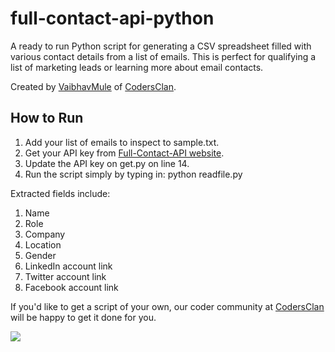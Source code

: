 # full-contact-api-python
A ready to run Python script for generating a CSV spreadsheet filled with various contact details from a list of emails.
This is perfect for qualifying a list of marketing leads or learning more about email contacts.

Created by [VaibhavMule](https://www.codersclan.net/profile/VaibhavMule?utm_source=github_full-contact-api-python) of [CodersClan](https://www.codersclan.net/?utm_source=github_full-contact-api-python).

## How to Run ##

1. Add your list of emails to inspect to sample.txt.
2. Get your API key from [Full-Contact-API website](https://www.fullcontact.com/developer/).
3. Update the API key on get.py on line 14.
4. Run the script simply by typing in: python readfile.py

Extracted fields include:

1. Name
2. Role
3. Company
4. Location
5. Gender
6. LinkedIn account link
7. Twitter account link
8. Facebook account link

If you'd like to get a script of your own, our coder community at [CodersClan](https://www.codersclan.net/?utm_source=github_full-contact-api-python) will be happy to get it done for you.


<a href="http://codersclan.net/?utm_source=github_full-contact-api-python&utm_medium=logo"><img src="https://www.codersclan.net/img/CodersClan-navbar-black.png"></a>

